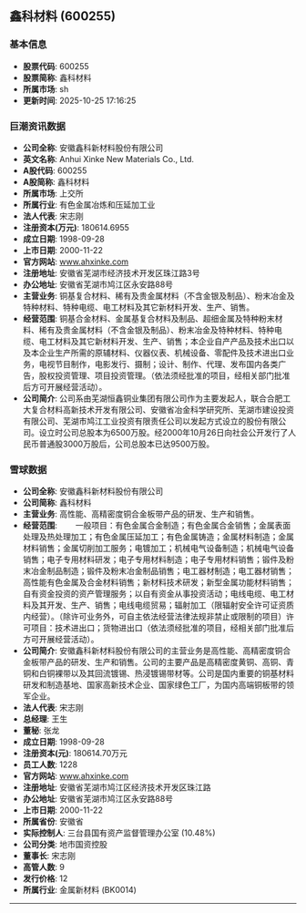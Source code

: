 ## 鑫科材料 (600255)

### 基本信息

- **股票代码**: 600255
- **股票简称**: 鑫科材料
- **所属市场**: sh
- **更新时间**: 2025-10-25 17:16:25

### 巨潮资讯数据

- **公司全称**: 安徽鑫科新材料股份有限公司
- **英文名称**: Anhui Xinke New Materials Co., Ltd.
- **A股代码**: 600255
- **A股简称**: 鑫科材料
- **所属市场**: 上交所
- **所属行业**: 有色金属冶炼和压延加工业
- **法人代表**: 宋志刚
- **注册资本(万元)**: 180614.6955
- **成立日期**: 1998-09-28
- **上市日期**: 2000-11-22
- **官方网站**: www.ahxinke.com
- **注册地址**: 安徽省芜湖市经济技术开发区珠江路3号
- **办公地址**: 安徽省芜湖市鸠江区永安路88号
- **主营业务**: 铜基复合材料、稀有及贵金属材料（不含金银及制品）、粉末冶金及特种材料、特种电缆、电工材料及其它新材料开发、生产、销售。
- **经营范围**: 铜基合金材料、金属基复合材料及制品、超细金属及特种粉末材料、稀有及贵金属材料（不含金银及制品）、粉末冶金及特种材料、特种电缆、电工材料及其它新材料开发、生产、销售；本企业自产产品及技术出口以及本企业生产所需的原辅材料、仪器仪表、机械设备、零配件及技术进出口业务，电视节目制作，电影发行、摄制；设计、制作、代理、发布国内各类广告，股权投资管理、项目投资管理。（依法须经批准的项目，经相关部门批准后方可开展经营活动）。
- **公司简介**: 公司系由芜湖恒鑫铜业集团有限公司作为主要发起人，联合合肥工大复合材料高新技术开发有限公司、安徽省冶金科学研究所、芜湖市建设投资有限公司、芜湖市鸠江工业投资有限责任公司以发起方式设立的股份有限公司。设立时公司总股本为6500万股。经2000年10月26日向社会公开发行了人民币普通股3000万股后，公司总股本已达9500万股。

### 雪球数据

- **公司全称**: 安徽鑫科新材料股份有限公司
- **公司简称**: 鑫科材料
- **主营业务**: 高性能、高精密度铜合金板带产品的研发、生产和销售。
- **经营范围**: 　　一般项目：有色金属合金制造；有色金属合金销售；金属表面处理及热处理加工；有色金属压延加工；有色金属铸造；金属材料制造；金属材料销售；金属切削加工服务；电镀加工；机械电气设备制造；机械电气设备销售；电子专用材料研发；电子专用材料制造；电子专用材料销售；锻件及粉末冶金制品制造；锻件及粉末冶金制品销售；电工器材制造；电工器材销售；高性能有色金属及合金材料销售；新材料技术研发；新型金属功能材料销售；自有资金投资的资产管理服务；以自有资金从事投资活动；电线电缆、电工材料及其开发、生产、销售；电线电缆贸易；辐射加工（限辐射安全许可证资质内经营）。（除许可业务外，可自主依法经营法律法规非禁止或限制的项目）许可项目：技术进出口；货物进出口（依法须经批准的项目，经相关部门批准后方可开展经营活动）。
- **公司简介**: 安徽鑫科新材料股份有限公司的主营业务是高性能、高精密度铜合金板带产品的研发、生产和销售。公司的主要产品是高精密度黄铜、高铜、青铜和白铜裸带以及其回流镀锡、热浸镀锡带材等。公司是国内重要的铜基材料研发和制造基地、国家高新技术企业、国家绿色工厂，为国内高端铜板带的领军企业。
- **法人代表**: 宋志刚
- **总经理**: 王生
- **董秘**: 张龙
- **成立日期**: 1998-09-28
- **注册资本(元)**: 180614.70万元
- **员工人数**: 1228
- **官方网站**: www.ahxinke.com
- **注册地址**: 安徽省芜湖市鸠江区经济技术开发区珠江路
- **办公地址**: 安徽省芜湖市鸠江区永安路88号
- **上市日期**: 2000-11-22
- **所属省份**: 安徽省
- **实际控制人**: 三台县国有资产监督管理办公室 (10.48%)
- **公司分类**: 地市国资控股
- **董事长**: 宋志刚
- **高管人数**: 9
- **发行价格**: 12
- **所属行业**: 金属新材料 (BK0014)

---
